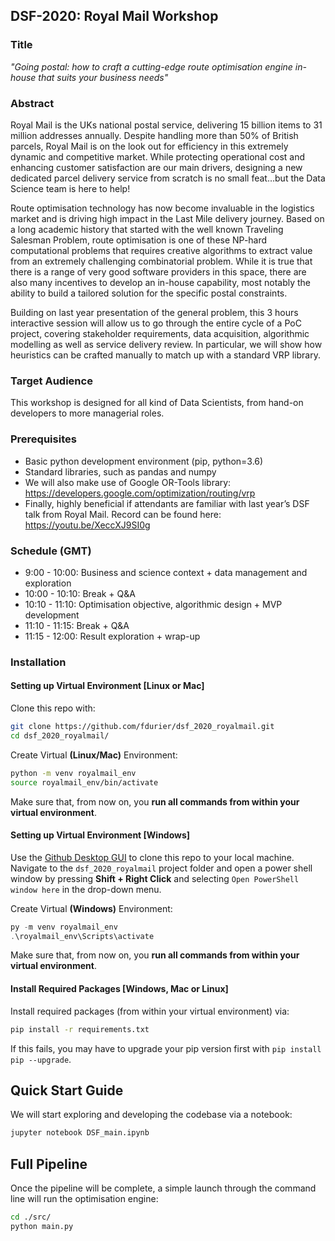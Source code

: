 ## DSF-2020: Royal Mail Workshop

### Title

*"Going postal: how to craft a cutting-edge route optimisation engine in-house that suits your business needs"*
 
### Abstract

Royal Mail is the UKs national postal service, delivering 15 billion items to 31 million addresses annually.
Despite handling more than 50% of British parcels, Royal Mail is on the look out for efficiency in this extremely dynamic
and competitive market. While protecting operational cost and enhancing customer satisfaction are our main drivers,
designing a new dedicated parcel delivery service from scratch is no small feat…but the Data Science team is here to help!

Route optimisation technology has now become invaluable in the logistics market and is driving high impact in the
Last Mile delivery journey. Based on a long academic history that started with the well known Traveling Salesman Problem,
route optimisation is one of these NP-hard computational problems that requires creative algorithms to extract value
from an extremely challenging combinatorial problem. While it is true that there is a range of very good
software providers in this space, there are also many incentives to develop an in-house capability,
most notably the ability to build a tailored solution for the specific postal constraints.

Building on last year presentation of the general problem, this 3 hours interactive session will allow us to go
through the entire cycle of a PoC project, covering stakeholder requirements, data acquisition, algorithmic modelling
as well as service delivery review. In particular, we will show how heuristics can be crafted manually to match up
with a standard VRP library.

### Target Audience

This workshop is designed for all kind of Data Scientists, from hand-on developers to more managerial roles.

### Prerequisites

- Basic python development environment (pip, python=3.6)
- Standard libraries, such as pandas and numpy
- We will also make use of Google OR-Tools library: https://developers.google.com/optimization/routing/vrp
- Finally, highly beneficial if attendants are familiar with last year’s DSF talk from Royal Mail.
Record can be found here: https://youtu.be/XeccXJ9SI0g

### Schedule (GMT)

-  9:00 - 10:00: Business and science context + data management and exploration
- 10:00 - 10:10: Break + Q&A
- 10:10 - 11:10: Optimisation objective, algorithmic design + MVP development
- 11:10 - 11:15: Break + Q&A
- 11:15 - 12:00: Result exploration + wrap-up

### Installation

#### Setting up Virtual Environment [Linux or Mac]

Clone this repo with:
```bash
git clone https://github.com/fdurier/dsf_2020_royalmail.git
cd dsf_2020_royalmail/
```
Create Virtual **(Linux/Mac)** Environment:
```bash
python -m venv royalmail_env
source royalmail_env/bin/activate
```
Make sure that, from now on, you **run all commands from within your virtual environment**.

#### Setting up Virtual Environment [Windows]
Use the [Github Desktop GUI](https://desktop.github.com/) to clone this repo to your local machine.
Navigate to the `dsf_2020_royalmail` project folder and open a power shell window by pressing **Shift + Right Click**
and selecting `Open PowerShell window here` in the drop-down menu.

Create Virtual **(Windows)** Environment:

```powershell
py -m venv royalmail_env
.\royalmail_env\Scripts\activate
```
Make sure that, from now on, you **run all commands from within your virtual environment**.

#### Install Required Packages [Windows, Mac or Linux]
Install required packages (from within your virtual environment) via:

```bash
pip install -r requirements.txt
```
If this fails, you may have to upgrade your pip version first with `pip install pip --upgrade`.

## Quick Start Guide
We will start exploring and developing the codebase via a notebook:
```bash
jupyter notebook DSF_main.ipynb
```

## Full Pipeline
Once the pipeline will be complete, a simple launch through the command line will run the optimisation engine:

```bash
cd ./src/
python main.py
```


